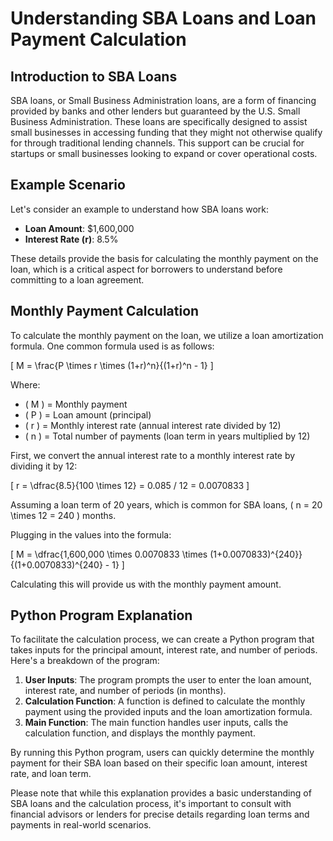 # Understanding SBA Loans and Loan Payment Calculation

## Introduction to SBA Loans

SBA loans, or Small Business Administration loans, are a form of financing provided by banks and other lenders but guaranteed by the U.S. Small Business Administration. These loans are specifically designed to assist small businesses in accessing funding that they might not otherwise qualify for through traditional lending channels. This support can be crucial for startups or small businesses looking to expand or cover operational costs.

## Example Scenario

Let's consider an example to understand how SBA loans work:

- **Loan Amount**: $1,600,000
- **Interest Rate (r)**: 8.5%

These details provide the basis for calculating the monthly payment on the loan, which is a critical aspect for borrowers to understand before committing to a loan agreement.

## Monthly Payment Calculation

To calculate the monthly payment on the loan, we utilize a loan amortization formula. One common formula used is as follows:

\[ M = \frac{P \times r \times (1+r)^n}{(1+r)^n - 1} \]

Where:
- \( M \) = Monthly payment
- \( P \) = Loan amount (principal)
- \( r \) = Monthly interest rate (annual interest rate divided by 12)
- \( n \) = Total number of payments (loan term in years multiplied by 12)

First, we convert the annual interest rate to a monthly interest rate by dividing it by 12:

\[ r = \dfrac{8.5}{100 \times 12} = 0.085 / 12 = 0.0070833 \]

Assuming a loan term of 20 years, which is common for SBA loans, \( n = 20 \times 12 = 240 \) months.

Plugging in the values into the formula:

\[ M = \dfrac{1,600,000 \times 0.0070833 \times (1+0.0070833)^{240}}{(1+0.0070833)^{240} - 1} \]

Calculating this will provide us with the monthly payment amount.

## Python Program Explanation

To facilitate the calculation process, we can create a Python program that takes inputs for the principal amount, interest rate, and number of periods. Here's a breakdown of the program:

1. **User Inputs**: The program prompts the user to enter the loan amount, interest rate, and number of periods (in months).
2. **Calculation Function**: A function is defined to calculate the monthly payment using the provided inputs and the loan amortization formula.
3. **Main Function**: The main function handles user inputs, calls the calculation function, and displays the monthly payment.

By running this Python program, users can quickly determine the monthly payment for their SBA loan based on their specific loan amount, interest rate, and loan term.

Please note that while this explanation provides a basic understanding of SBA loans and the calculation process, it's important to consult with financial advisors or lenders for precise details regarding loan terms and payments in real-world scenarios.
